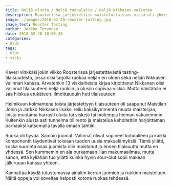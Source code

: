 ```yaml
---
title: Neljä olutta / Neljä ruokalajia / Neljä Nikkasen valintaa
description: Roosterissa järjestettiin maistelutlaisuus missä oli yhdistetty oluita, viskejä ja ruokaa
image: ./images/2018-02-20-rooster-tasting.jpg
image_text: Rooster Tasting
author: Jarkko Tervonen
date: 2018-02-20 10:00:20
categories:
- Olut
tags:
- olut
- viski
---
```

Kaveri vinkkasi jokin viikko Roosterissa järjestettävästä tasting-tilaisuudesta, jossa olisi tarjolla ruokaa neljän eri oluen sekä neljän Nikkasen valinnan kanssa. Arvatenkin 13 viskiaiheista kirjaa kirjoittanut Nikkanen olisi valinnut tilaisuuteen neljä ruokiin ja olusiin sopivaa viskiä. Mutta näistähän ei saa hiiskua etukäteen. Ilmoittauduin heti tilaisuuteen.

Helmikuun kolmantena toista järjestettyyn tilaisuuteen oli saapunut Maistilan Jonin ja Jarkko Nikkasen lisäksi reilu kaksikymmentä muuta maistelijaa, joista muutama harrasti oluita tai viskejä tai molempia hieman vakavemmin. Kuitenkin alusta asti tunnelma oli rento ja maistelua kehoitettiin harjoittaman parhaaksi katsomalla tavalla omaan tahtiin.

Ruoka oli hyvää. Samoin juomat. Valinnat olivat sopineet kohdalleen ja kaikki komponentit täydentivät toisiaan tuoden uusia makuelämyksiä. Tämä yllätti, koska suurinta osaa juomista olin maistanut jo ennen tilaisuutta mutta en yhdessä. Sen kummemin en ala purkamaan illan makumaailmaa, mutta sanon, että kyllähän tuo yllätti kuinka hyvin sour-olut sopii makean jälkiruuan kanssa yhteen.

Kannattaa käydä tutustumassa ainakin kerran juomien ja ruokien maisteluun. Näitä oppeja voi soveltaa helposti kotona ruokaa tehdessä.
